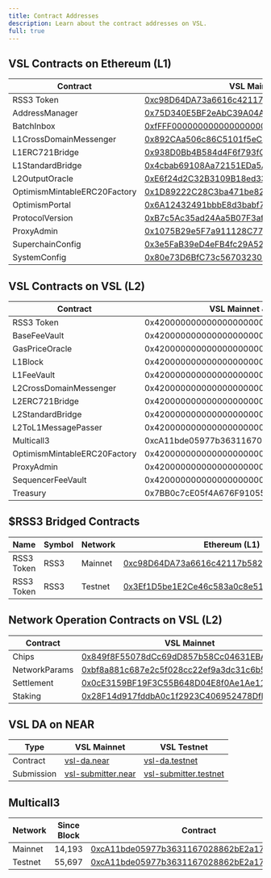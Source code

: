 ```yaml
---
title: Contract Addresses
description: Learn about the contract addresses on VSL.
full: true
---
```


## VSL Contracts on Ethereum (L1)

| Contract                     | VSL Mainnet                                                                                                           | VSL Testnet                                                                                                                   |
| ---------------------------- | --------------------------------------------------------------------------------------------------------------------- | ----------------------------------------------------------------------------------------------------------------------------- |
| RSS3 Token                   | [0xc98D64DA73a6616c42117b582e832812e7B8D57F](https://etherscan.io/address/0xc98D64DA73a6616c42117b582e832812e7B8D57F) | [0x3Ef1D5be1E2Ce46c583a0c8e511f015706A0ab23](https://sepolia.etherscan.io/address/0x3Ef1D5be1E2Ce46c583a0c8e511f015706A0ab23) |
| AddressManager               | [0x75D340E5BF2eAbC39A04AF4229Ce7875B4A73B03](https://etherscan.io/address/0x75D340E5BF2eAbC39A04AF4229Ce7875B4A73B03) | [0x12213E243b111fbf534175e511a51d823410005A](https://sepolia.etherscan.io/address/0x12213E243b111fbf534175e511a51d823410005A) |
| BatchInbox                   | [0xfFFF000000000000000000000000000000012553](https://etherscan.io/address/0xfFFF000000000000000000000000000000012553) | [0xffFf000000000000000000000000000000002331](https://sepolia.etherscan.io/address/0xffFf000000000000000000000000000000002331) |
| L1CrossDomainMessenger       | [0x892CAa506c86C5101f5eC11C6f09589c9dC8A85C](https://etherscan.io/address/0x892CAa506c86C5101f5eC11C6f09589c9dC8A85C) | [0xf2aAAd7F0ec62f582891F9558dF5F953FEEcC1DA](https://sepolia.etherscan.io/address/0xf2aAAd7F0ec62f582891F9558dF5F953FEEcC1DA) |
| L1ERC721Bridge               | [0x938D0Bb4B584d4F6f793fCB7808cA2Eea15B69A8](https://etherscan.io/address/0x938D0Bb4B584d4F6f793fCB7808cA2Eea15B69A8) | [0x0d8c89A5CFec4D9Ab65f1CB295e82D349C6Ee433](https://sepolia.etherscan.io/address/0x0d8c89A5CFec4D9Ab65f1CB295e82D349C6Ee433) |
| L1StandardBridge             | [0x4cbab69108Aa72151EDa5A3c164eA86845f18438](https://etherscan.io/address/0x4cbab69108Aa72151EDa5A3c164eA86845f18438) | [0xdDD29bb63B0839FB1cE0eE439Ff027738595D07B](https://sepolia.etherscan.io/address/0xdDD29bb63B0839FB1cE0eE439Ff027738595D07B) |
| L2OutputOracle               | [0xE6f24d2C32B3109B18ed33cF08eFb490b1e09C10](https://etherscan.io/address/0xE6f24d2C32B3109B18ed33cF08eFb490b1e09C10) | [0xDb5c46C3Eaa6Ed6aE8b2379785DF7dd029C0dC81](https://sepolia.etherscan.io/address/0xDb5c46C3Eaa6Ed6aE8b2379785DF7dd029C0dC81) |
| OptimismMintableERC20Factory | [0x1D89222C28C3ba471be822203998f27Df4727C0b](https://etherscan.io/address/0x1D89222C28C3ba471be822203998f27Df4727C0b) | [0x8075112CE7432D87aD84985775033E09A56D54F6](https://sepolia.etherscan.io/address/0x8075112CE7432D87aD84985775033E09A56D54F6) |
| OptimismPortal               | [0x6A12432491bbbE8d3babf75F759766774C778Db4](https://etherscan.io/address/0x6A12432491bbbE8d3babf75F759766774C778Db4) | [0xcBD77E8E1E7F06B25baDe67142cdE82652Da7b57](https://sepolia.etherscan.io/address/0xcBD77E8E1E7F06B25baDe67142cdE82652Da7b57) |
| ProtocolVersion              | [0xB7c5Ac35ad24Aa5B07F3af3EE0AB4C0F2Fb2892C](https://etherscan.io/address/0xB7c5Ac35ad24Aa5B07F3af3EE0AB4C0F2Fb2892C) | [0x3d49560172a1DEb9EaD85dBA496C9dd06695c990](https://sepolia.etherscan.io/address/0x3d49560172a1DEb9EaD85dBA496C9dd06695c990) |
| ProxyAdmin                   | [0x1075B29e5F7a911128C77F3989702E150C988904](https://etherscan.io/address/0x1075B29e5F7a911128C77F3989702E150C988904) | [0xB10F8a6c434DFFE124525255217144A58093d95C](https://sepolia.etherscan.io/address/0xB10F8a6c434DFFE124525255217144A58093d95C) |
| SuperchainConfig             | [0x3e5FaB39eD4eFB4fc29A5201059AE819f2f0418A](https://etherscan.io/address/0x3e5FaB39eD4eFB4fc29A5201059AE819f2f0418A) | [0x0ea7FDC0FB932d32FF25AA57Ae67472dD52bA71F](https://sepolia.etherscan.io/address/0x0ea7FDC0FB932d32FF25AA57Ae67472dD52bA71F) |
| SystemConfig                 | [0x80e73D6BfC73c567032304C3891a06c2d9954d09](https://etherscan.io/address/0x80e73D6BfC73c567032304C3891a06c2d9954d09) | [0x9062342B60526B1ce46f70C039542793E37b6D53](https://sepolia.etherscan.io/address/0x9062342B60526B1ce46f70C039542793E37b6D53) |

## VSL Contracts on VSL (L2)

| Contract                     | VSL Mainnet & Testnet                      |
| ---------------------------- | ------------------------------------------ |
| RSS3 Token                   | 0x4200000000000000000000000000000000000042 |
| BaseFeeVault                 | 0x4200000000000000000000000000000000000019 |
| GasPriceOracle               | 0x420000000000000000000000000000000000000F |
| L1Block                      | 0x4200000000000000000000000000000000000015 |
| L1FeeVault                   | 0x420000000000000000000000000000000000001A |
| L2CrossDomainMessenger       | 0x4200000000000000000000000000000000000007 |
| L2ERC721Bridge               | 0x4200000000000000000000000000000000000014 |
| L2StandardBridge             | 0x4200000000000000000000000000000000000010 |
| L2ToL1MessagePasser          | 0x4200000000000000000000000000000000000016 |
| Multicall3                   | 0xcA11bde05977b3631167028862bE2a173976CA11 |
| OptimismMintableERC20Factory | 0x4200000000000000000000000000000000000012 |
| ProxyAdmin                   | 0x4200000000000000000000000000000000000018 |
| SequencerFeeVault            | 0x4200000000000000000000000000000000000011 |
| Treasury                     | 0x7BB0c7cE05f4A676F91055724F0Db0EcC31f742F |

## $RSS3 Bridged Contracts

| Name       | Symbol | Network | Ethereum (L1)                                                                                                                 | VSL (L2)                                                                                                                      |
| ---------- | ------ | ------- | ----------------------------------------------------------------------------------------------------------------------------- | ----------------------------------------------------------------------------------------------------------------------------- |
| RSS3 Token | RSS3   | Mainnet | [0xc98D64DA73a6616c42117b582e832812e7B8D57F](https://etherscan.io/address/0xc98D64DA73a6616c42117b582e832812e7B8D57F)         | [0x4200000000000000000000000000000000000042]https://scan.rss3.io/address/0x4200000000000000000000000000000000000042)         |
| RSS3 Token | RSS3   | Testnet | [0x3Ef1D5be1E2Ce46c583a0c8e511f015706A0ab23](https://sepolia.etherscan.io/address/0x3Ef1D5be1E2Ce46c583a0c8e511f015706A0ab23) | [0x4200000000000000000000000000000000000042](https://scan.testnet.rss3.io/address/0x4200000000000000000000000000000000000042) |

## Network Operation Contracts on VSL (L2)

| Contract      | VSL Mainnet                                                                                                           | VSL Testnet                                                                                                                   |
| ------------- | --------------------------------------------------------------------------------------------------------------------- | ----------------------------------------------------------------------------------------------------------------------------- |
| Chips         | [0x849f8F55078dCc69dD857b58Cc04631EBA54E4DE](https://scan.rss3.io/address/0x849f8F55078dCc69dD857b58Cc04631EBA54E4DE) | [0x305A3cD2E972ceE48C362ABca02DfA699161edd6](https://scan.testnet.rss3.io/address/0x305A3cD2E972ceE48C362ABca02DfA699161edd6) |
| NetworkParams | [0xbf8a881c687e2c5f028cc22ef9a3dc31c6b57107](https://scan.rss3.io/address/0xbf8a881c687e2c5f028cc22ef9a3dc31c6b57107) | [0xc244ef2f548d6e482acb455c5d519b9432aa49e3](https://scan.testnet.rss3.io/address/0xc244ef2f548d6e482acb455c5d519b9432aa49e3) |
| Settlement    | [0x0cE3159BF19F3C55B648D04E8f0Ae1Ae118D2A0B](https://scan.rss3.io/address/0x0cE3159BF19F3C55B648D04E8f0Ae1Ae118D2A0B) | [0xA37a6Ef0c3635824be2b6c87A23F6Df5d0E2ba1b](https://scan.testnet.rss3.io/address/0xA37a6Ef0c3635824be2b6c87A23F6Df5d0E2ba1b) |
| Staking       | [0x28F14d917fddbA0c1f2923C406952478DfDA5578](https://scan.rss3.io/address/0x28F14d917fddbA0c1f2923C406952478DfDA5578) | [0xb1b209Ee24272C7EE8076764DAa27563c5add9FF](https://scan.testnet.rss3.io/address/0xb1b209Ee24272C7EE8076764DAa27563c5add9FF) |

## VSL DA on NEAR

| Type       | VSL Mainnet                                                            | VSL Testnet                                                                          |
| ---------- | ---------------------------------------------------------------------- | ------------------------------------------------------------------------------------ |
| Contract   | [vsl-da.near](https://nearblocks.io/address/vsl-da.near)               | [vsl-da.testnet](https://testnet.nearblocks.io/address/vsl-da.testnet)               |
| Submission | [vsl-submitter.near](https://nearblocks.io/address/vsl-submitter.near) | [vsl-submitter.testnet](https://testnet.nearblocks.io/address/vsl-submitter.testnet) |

## Multicall3

| Network | Since Block | Contract                                                                                                                      |
| ------- | ----------- | ----------------------------------------------------------------------------------------------------------------------------- |
| Mainnet | 14,193      | [0xcA11bde05977b3631167028862bE2a173976CA11](https://scan.rss3.io/address/0xcA11bde05977b3631167028862bE2a173976CA11)         |
| Testnet | 55,697      | [0xcA11bde05977b3631167028862bE2a173976CA11](https://scan.testnet.rss3.io/address/0xcA11bde05977b3631167028862bE2a173976CA11) |


